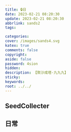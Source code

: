 ```yaml
---
title: 🔒日
date: 2023-02-21 08:20:30
update: 2023-02-21 08:20:30
abbrlink: sands2
tags:

categories:
cover: /images/sands4.svg
katex: true
comments: false
copyright:
aside: false
password: 4sion
hidden:
description: 【聚沙成塔·九九九】 
sticky: 
keywords:
root: ../../
---
```


## SeedCollecter


## 日常